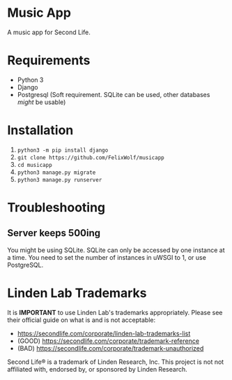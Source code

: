 # Music App
A music app for Second Life.


# Requirements
* Python 3
* Django
* Postgresql (Soft requirement. SQLite can be used, other databases *might* be usable)


# Installation
1. `python3 -m pip install django`
2. `git clone https://github.com/FelixWolf/musicapp`
3. `cd musicapp`
4. `python3 manage.py migrate`
5. `python3 manage.py runserver`


# Troubleshooting

## Server keeps 500ing
You might be using SQLite. SQLite can only be accessed by one instance at a time.
You need to set the number of instances in uWSGI to 1, or use PostgreSQL.


# Linden Lab Trademarks
It is **IMPORTANT** to use Linden Lab's trademarks appropriately.
Please see their official guide on what is and is not acceptable:
* https://secondlife.com/corporate/linden-lab-trademarks-list
* (GOOD) https://secondlife.com/corporate/trademark-reference
* (BAD) https://secondlife.com/corporate/trademark-unauthorized

Second Life® is a trademark of Linden Research, Inc. This project is not not affiliated with, endorsed by, or sponsored by Linden Research.
